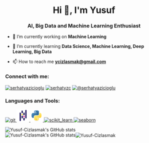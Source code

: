 <h1 align="center">Hi 👋, I'm Yusuf</h1>
<h3 align="center">AI, Big Data and Machine Learning Enthusiast</h3>

- 🔭 I’m currently working on **Machine Learning**

- 🌱 I’m currently learning **Data Science, Machine Learning, Deep Learning, Big Data**

- 📫 How to reach me **ycizlasmak@gmail.com**

<h3 align="left">Connect with me:</h3>
<p align="left">
<a href="https://www.linkedin.com/in/yusuf-cızlaşmak-/" target="blank"><img align="center" src="https://raw.githubusercontent.com/rahuldkjain/github-profile-readme-generator/master/src/images/icons/Social/linked-in-alt.svg" alt="serhatyazicioglu" height="30" width="40" /></a>
<a href="https://www.kaggle.com/yusufcizlasmak1" target="blank"><img align="center" src="https://raw.githubusercontent.com/rahuldkjain/github-profile-readme-generator/master/src/images/icons/Social/kaggle.svg" alt="serhatyzc" height="30" width="40" /></a>
<a href="https://medium.com/@ycizlasmak" target="blank"><img align="center" src="https://raw.githubusercontent.com/rahuldkjain/github-profile-readme-generator/master/src/images/icons/Social/medium.svg" alt="@serhatyazicioglu" height="30" width="40" /></a>
</p>

<h3 align="left">Languages and Tools:</h3>
<p align="left"> <a href="https://www.w3schools.com/cpp/" target="_blank" rel="noreferrer"> <img src="https://www.vectorlogo.zone/logos/git-scm/git-scm-icon.svg" alt="git" width="40" height="40"/> <a href="https://pandas.pydata.org/" target="_blank" rel="noreferrer"> <img src="https://raw.githubusercontent.com/devicons/devicon/2ae2a900d2f041da66e950e4d48052658d850630/icons/pandas/pandas-original.svg" alt="pandas" width="40" height="40"/> </a> <a href="https://www.python.org" target="_blank" rel="noreferrer"> <img src="https://raw.githubusercontent.com/devicons/devicon/master/icons/python/python-original.svg" alt="python" width="40" height="40"/> </a> <a href="https://scikit-learn.org/" target="_blank" rel="noreferrer"> <img src="https://upload.wikimedia.org/wikipedia/commons/0/05/Scikit_learn_logo_small.svg" alt="scikit_learn" width="40" height="40"/> </a> <a href="https://seaborn.pydata.org/" target="_blank" rel="noreferrer"> <img src="https://seaborn.pydata.org/_images/logo-mark-lightbg.svg" alt="seaborn" width="40" height="40"/> </a> </p>

<div>
  <img align="left" src="http://github-profile-summary-cards.vercel.app/api/cards/stats?username=Yusuf-Cizlasmak&theme=city_lights" alt="Yusuf-Cizlasmak's GitHub stats" />
</div>
<br clear="both" />

<div>
  <img align="left" src="github-profile-summary-cards.vercel.app/api/cards/most-commit-language?username=Yusuf-Cizlasmak&theme=city_lights" alt="Yusuf-Cizlasmak's GitHub stats" />
  <img align="center" src="http://github-profile-summary-cards.vercel.app/api/cards/stats?username=Yusuf-Cizlasmak&theme=city_lights" alt="Yusuf-Cizlasmak" />
</div>
<br clear="both" />
